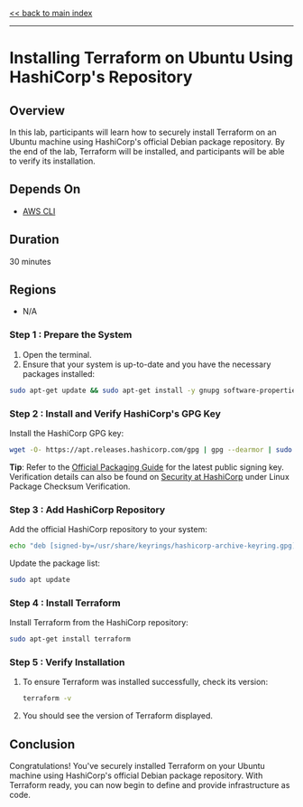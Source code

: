 [<< back to main index](../../README.md)

---

# Installing Terraform on Ubuntu Using HashiCorp's Repository

## Overview

In this lab, participants will learn how to securely install Terraform on an Ubuntu machine using HashiCorp's official Debian package repository. By the end of the lab, Terraform will be installed,
and participants will be able to verify its installation.

## Depends On

- [AWS CLI](../setup/aws-cli.md)

## Duration

30 minutes

## Regions

- N/A

### Step 1 : Prepare the System

1. Open the terminal.
2. Ensure that your system is up-to-date and you have the necessary packages installed:

```bash
sudo apt-get update && sudo apt-get install -y gnupg software-properties-common
```

### Step 2 : Install and Verify HashiCorp's GPG Key

Install the HashiCorp GPG key:

```bash
wget -O- https://apt.releases.hashicorp.com/gpg | gpg --dearmor | sudo tee /usr/share/keyrings/hashicorp-archive-keyring.gpg
```

**Tip**: Refer to the [Official Packaging Guide](https://www.terraform.io/docs/cli/install/apt.html) for the latest public signing key. Verification details can also be found
on [Security at HashiCorp](https://www.hashicorp.com/security) under Linux Package Checksum Verification.

### Step 3 : Add HashiCorp Repository

Add the official HashiCorp repository to your system:

```bash
echo "deb [signed-by=/usr/share/keyrings/hashicorp-archive-keyring.gpg] https://apt.releases.hashicorp.com $(lsb_release -cs) main" | sudo tee /etc/apt/sources.list.d/hashicorp.list
```

Update the package list:

```bash
sudo apt update
```

### Step 4 : Install Terraform

Install Terraform from the HashiCorp repository:

```bash
sudo apt-get install terraform
```

### Step 5 : Verify Installation

1. To ensure Terraform was installed successfully, check its version:
   ```bash
   terraform -v
   ```
2. You should see the version of Terraform displayed.

## Conclusion

Congratulations! You've securely installed Terraform on your Ubuntu machine using HashiCorp's official Debian package repository. With Terraform ready, you can now begin to define and provide
infrastructure as code.

